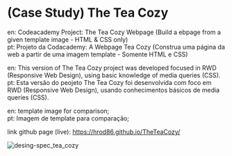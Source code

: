 # (Case Study) The Tea Cozy
en: Codeacademy Project: The Tea Cozy Webpage (Build a ebpage from a given template image - HTML &amp; CSS only)       
pt: Projeto da Codacademy: A Webpage Tea Cozy (Construa uma página da web a partir de uma imagem template - Somente HTML e CSS)

en: This version of The Tea Cozy project was developed focused in RWD (Responsive Web Design), using basic knowledge of media queries (CSS).      
pt: Esta versão do peojeto The Tea Cozy foi desenvolvida com foco em RWD (Responsive Web Design), usando conhecimentos básicos de media queries (CSS). 

en: template image for comparison;                                          
pt: Imagem de template para comparação;                               

link github page (live): https://hrod86.github.io/TheTeaCozy/                                     


![desing-spec_tea_cozy](https://github.com/HRod86/TheTeaCozy/assets/119082360/718801d4-acc4-4986-8a2f-670f422bf56e)
